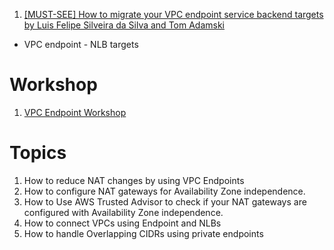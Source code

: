 
1. [[MUST-SEE] How to migrate your VPC endpoint service backend targets by Luis Felipe Silveira da Silva and Tom Adamski ](https://aws.amazon.com/blogs/networking-and-content-delivery/how-to-migrate-your-vpc-endpoint-service-backend-targets/)
- VPC endpoint - NLB targets

# Workshop

1. [VPC Endpoint Workshop](https://catalog.us-east-1.prod.workshops.aws/workshops/25daa7f1-11a5-4c96-8923-9b0e333acc59/en-US)

# Topics

1. How to reduce NAT changes by using VPC Endpoints
2. How to configure NAT gateways for Availability Zone independence.
2. How to Use AWS Trusted Advisor to check if your NAT gateways are configured with Availability Zone independence.
3. How to connect VPCs using Endpoint and NLBs
4. How to handle Overlapping CIDRs using private endpoints